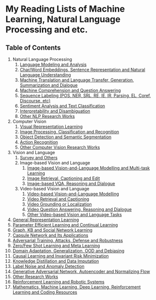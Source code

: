 # My Reading Lists of Machine Learning, Natural Language Processing and etc.

## Table of Contents
1. Natural Language Processing
    1. [Language Modeling and Analysis](/readme/nlp/language_modeling.md)
    2. [Char/Word Embeddings, Sentence Representation and Natural Language Understanding](/readme/nlp/emb_sent_nlu.md)
    3. [Machine Translation and Language Transfer, Generation, Summarization and Dialogue](/readme/nlp/machine_translation.md)
    4. [Machine Comprehension and Question Answering](/readme/nlp/machine_comprehension.md)
    5. [Sequence Labeling (POS, NER, SRL, RE, IE, IR, Parsing, EL, Coref, Discourse, etc)](/readme/nlp/sequence_labeling.md)
    6. [Sentiment Analysis and Text Classification](/readme/nlp/classification.md)
    7. [Interpretability and Disambiguation](/readme/nlp/interpretability.md)
    8. [Other NLP Research Works](/readme/nlp/others.md)
2. Computer Vision
    1. [Visual Representation Learning](/readme/cv/vision_pretraining.md)
    2. [Image Processing, Classification and Recognition](/readme/cv/processing_classification.md)
    3. [Object Detection and Semantic Segmentation](/readme/cv/detection_segmentation.md)
    4. [Action Recognition](/readme/cv/action_recog.md)
    5. [Other Computer Vision Research Works](/readme/cv/others.md)
3. Vision and Language
    1. [Survey and Others](/readme/grounding/others.md)
    2. Image-based Vision and Language
        1. [Image-based Vision-and-Language Modelling and Multi-task Learning](/readme/grounding/image/vision_language.md)
        2. [Image Retrieval, Captioning and Edit](/readme/grounding/image/retrieval_captioning.md)
        3. [Image-based VQA, Reasoning and Dialogue](/readme/grounding/image/vqa_dialogue.md)
    3. Video-based Vision and Language
        1. [Video-based Vision-and-Language Modelling](/readme/grounding/video/vision_language.md)
        2. [Video Retrieval and Captioning](/readme/grounding/video/video_retrieval_captioning.md)
        3. [Video Grounding or Localization](/readme/grounding/video/video_grounding.md)
        4. [Video Question Answering, Reasoning and Dialogue](/readme/grounding/video/vqa_dialogue.md)
        5. [Other Video-based Vision and Language Tasks](/readme/grounding/video/others.md)
4. [General Representation Learning](/readme/general_rep_learning.md)
5. [Parameter Efficient Learning and Continual Learning](/readme/param_efficient_continual.md)
6. [Graph, KB and Social Network Learning](/readme/graphs.md)
7. [Capsule Network and Its Applications](/readme/capsule.md)
8. [Adversarial Training, Attacks, Defense and Robustness](/readme/at_attack_defense_robustness.md)
9. [Zero/Few Shot Learning and Meta Learning](/readme/meta.md)
10. [Domain Adaptation, Generalization, OOD and Debiasing](/readme/domain_adapt_ood_bias.md)
11. [Causal Learning and Invariant Risk Minimization](/readme/causal_irm.md)
12. [Knowledge Distillation and Data Imputation](/readme/distill_imputation.md)
13. [Label Noise and Anomaly Detection](/readme/label_noise_anomaly.md)
14. [Generative Adversarial Network, Autoencoder and Normalizing Flow](/readme/GAN_AE_NF.md)
15. [Other Research Works](/readme/others.md)
16. [Reinforcement Learning and Robotic Systems](/readme/rl_and_robotics.md)
17. [Mathematics, Machine Learning, Deep Learning, Reinforcement Learning and Coding Resources](/readme/resources.md)
